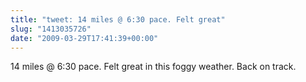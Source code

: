 ```yaml
---
title: "tweet: 14 miles @ 6:30 pace. Felt great"
slug: "1413035726"
date: "2009-03-29T17:41:39+00:00"
---
```

14 miles @ 6:30 pace. Felt great in this foggy weather. Back on track.